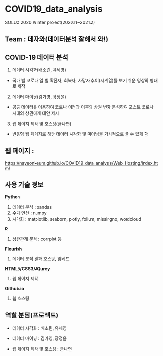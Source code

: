 # COVID19_data_analysis
SOLUX 2020 Winter project(2020.11~2021.2)


## Team : 데자와(데이터분석 잘해서 와!)


## COVID-19 데이터 분석
1. 데이터 시각화(배소린, 유세영)

- 국가 별 코로나 일 별 확진자, 회복자, 사망자 추이(시계열)를 보기 쉬운 영상의 형태로 제작

2. 데이터 마이닝(김가영, 장정윤)

- 공공 데이터를 이용하여 코로나 이전과 이후의 상권 변화 분석하여 포스트 코로나 시대의 상권에게 대안 제시

3. 웹 페이지 제작 및 호스팅(금나연)

- 반응형 웹 페이지로 해당 데이터 시각화 및 마이닝을 가시적으로 볼 수 있게 함


## 웹 페이지 : 
https://nayeonkeum.github.io/COVID19_data_analysis/Web_Hosting/index.html


## 사용 기술 정보

**Python**
1. 데이터 분석 : pandas
2. 수치 연산 : numpy
3. 시각화 : matplotlib, seaborn, plotly, folium, missingno, wordcloud

**R**
1. 상관관계 분석 : corrplot 등

**Flourish**
1. 데이터 분석 결과 호스팅, 임베드

**HTML5/CSS3/JQurey**
1. 웹 페이지 제작

**Github.io**
1. 웹 호스팅


## 역할 분담(프로젝트)

- 데이터 시각화 : 배소린, 유세영

- 데이터 마이닝 : 김가영, 장정윤

- 웹 페이지 제작 및 호스팅 : 금나연
